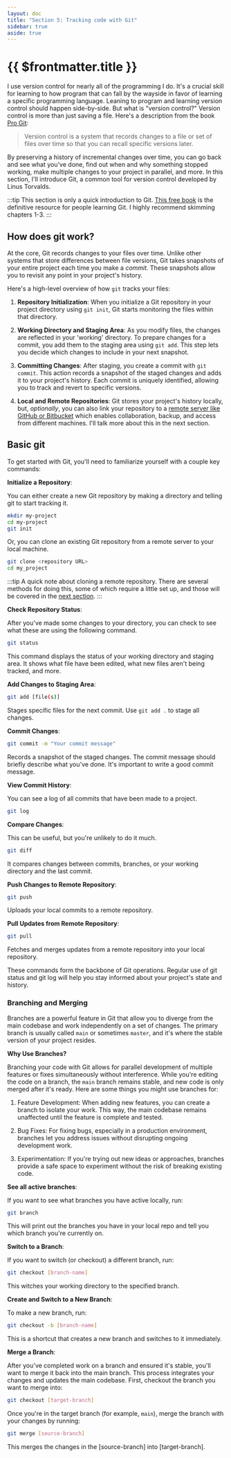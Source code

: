 ```yaml
---
layout: doc
title: "Section 5: Tracking code with Git"
sidebar: true
aside: true
---
```


# {{ $frontmatter.title }}

I use version control for nearly all of the programming I do. It's a crucial skill for learning to how program that can fall by the wayside in favor of learning a specific programming language. Leaning to program and learning version control should happen side-by-side. But what is "version control?" Version control is more than just saving a file. Here's a description from the book [Pro Git](https://git-scm.com/book/en/v2):

> Version control is a system that records changes to a file or set of files over time so that you can recall specific versions later.

By preserving a history of incremental changes over time, you can go back and see what you've done, find out when and why something stopped working, make multiple changes to your project in parallel, and more. In this section, I'll introduce Git, a common tool for version control developed by Linus Torvalds.

:::tip
This section is only a quick introduction to Git. [This free book](https://git-scm.com/book/en/v2) is the definitive resource for people learning Git. I highly recommend skimming chapters 1-3.
:::

## How does git work?

At the core, Git records changes to your files over time. Unlike other systems that store differences between file versions, Git takes snapshots of your entire project each time you make a _commit_. These snapshots allow you to revisit any point in your project's history.

Here's a high-level overview of how `git` tracks your files:

1. **Repository Initialization**: When you initialize a Git repository in your project directory using `git init`, Git starts monitoring the files within that directory.

2. **Working Directory and Staging Area**: As you modify files, the changes are reflected in your 'working' directory. To prepare changes for a commit, you add them to the staging area using `git add`. This step lets you decide which changes to include in your next snapshot.

3. **Committing Changes**: After staging, you create a commit with `git commit`. This action records a snapshot of the staged changes and adds it to your project's history. Each commit is uniquely identified, allowing you to track and revert to specific versions.

4. **Local and Remote Repositories**: Git stores your project's history locally, but, _optionally_, you can also link your repository to a [remote server like GitHub or Bitbucket]() which enables collaboration, backup, and access from different machines. I'll talk more about this in the next section.

## Basic git

To get started with Git, you'll need to familiarize yourself with a couple key commands:

**Initialize a Repository**:

You can either create a new Git repository by making a directory and telling git to start tracking it.

```bash
mkdir my-project
cd my-project
git init
```

Or, you can clone an existing Git repository from a remote server to your local machine.

```bash
git clone <repository URL>
cd my_project
```

:::tip
A quick note about cloning a remote repository. There are several methods for doing this, some of which require a little set up, and those will be covered in the [next section]().
:::

**Check Repository Status**:

After you've made some changes to your directory, you can check to see what these are using the following command.

```bash
git status
```

This command displays the status of your working directory and staging area. It shows what file have been edited, what new files aren't being tracked, and more.

**Add Changes to Staging Area**:

```bash
git add [file(s)]
```

Stages specific files for the next commit. Use `git add .` to stage all changes.

**Commit Changes**:

```bash
git commit -m "Your commit message"
```

Records a snapshot of the staged changes. The commit message should briefly describe what you've done. It's important to write a good commit message.

**View Commit History**:

You can see a log of all commits that have been made to a project.

```bash
git log
```

**Compare Changes**:

This can be useful, but you're unlikely to do it much.

```bash
git diff
```

It compares changes between commits, branches, or your working directory and the last commit.

**Push Changes to Remote Repository**:

```bash
git push
```

Uploads your local commits to a remote repository.

**Pull Updates from Remote Repository**:

```bash
git pull
```

Fetches and merges updates from a remote repository into your local repository.

These commands form the backbone of Git operations. Regular use of git status and git log will help you stay informed about your project's state and history.

### Branching and Merging

Branches are a powerful feature in Git that allow you to diverge from the main codebase and work independently on a set of changes. The primary branch is usually called `main` or sometimes `master`, and it's where the stable version of your project resides.

**Why Use Branches?**

Branching your code with Git allows for parallel development of multiple features or fixes simultaneously without interference. While you're editing the code on a branch, the `main` branch remains stable, and new code is only merged after it's ready. Here are some things you might use branches for:

1. Feature Development: When adding new features, you can create a branch to isolate your work. This way, the main codebase remains unaffected until the feature is complete and tested.

2. Bug Fixes: For fixing bugs, especially in a production environment, branches let you address issues without disrupting ongoing development work.

3. Experimentation: If you're trying out new ideas or approaches, branches provide a safe space to experiment without the risk of breaking existing code.

**See all active branches**:

If you want to see what branches you have active locally, run:

```bash
git branch
```

This will print out the branches you have in your local repo and tell you which branch you're currently on.

**Switch to a Branch**:

If you want to switch (or checkout) a different branch, run:

```bash
git checkout [branch-name]
```

This witches your working directory to the specified branch.

**Create and Switch to a New Branch**:

To make a new branch, run:

```bash
git checkout -b [branch-name]
```

This is a shortcut that creates a new branch and switches to it immediately.

**Merge a Branch**:

After you've completed work on a branch and ensured it's stable, you'll want to merge it back into the main branch. This process integrates your changes and updates the main codebase. First, checkout the branch you want to merge into:

```bash
git checkout [target-branch]
```

Once you're in the target branch (for example, `main`), merge the branch with your changes by running:

```bash
git merge [source-branch]
```

This merges the changes in the [source-branch] into [target-branch].
